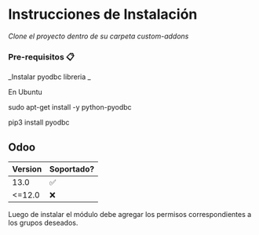 # Instrucciones de Instalación

_Clone el proyecto dentro de su carpeta custom-addons_

### Pre-requisitos 📋

_Instalar pyodbc libreria _

En Ubuntu 

sudo apt-get install -y python-pyodbc

 pip3 install pyodbc
 
 
## Odoo

| Version | Soportado?         |
| ------- | ------------------ |
| 13.0    | :white_check_mark: |
| <=12.0  | :x:                |

Luego de instalar el módulo debe agregar los permisos correspondientes a los grupos deseados.
